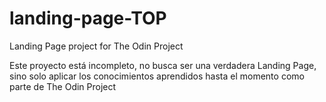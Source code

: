 # landing-page-TOP
Landing Page project for The Odin Project

Este proyecto está incompleto, no busca ser una verdadera Landing Page, sino solo aplicar los conocimientos aprendidos hasta el momento como parte de The Odin Project